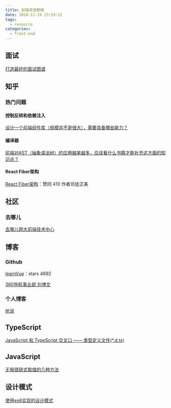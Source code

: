```yaml
---
title: 前端资源整理
date: 2018-11-19 23:53:12
tags:
  - resource
categories:
  - front-end
---
```

## 面试
[打造最好的面试图谱](https://yuchengkai.cn/docs/zh/)

## 知乎

### 热门问题

#### 控制反转和依赖注入

[设计一个前端组件库（规模并不是很大），需要具备哪些能力？](https://www.zhihu.com/question/266745124/answer/322998960)

#### 编译器

[前端对AST（抽象语法树）的应用越来越多，应该看什么书籍才能补充这方面的知识点？](https://www.zhihu.com/question/268622554/answer/384881779)



#### React Fiber架构

[React Fiber架构](https://zhuanlan.zhihu.com/p/37095662)：赞同 410 作者司徒正美



## 社区

### 去哪儿

[去哪儿网大前端技术中心 ](https://ymfe.org/)



## 博客

### Github

[learnVue](https://github.com/answershuto/learnVue)：stars 4692

[360导航事业部 刘博文](https://github.com/berwin/Blog)



### 个人博客

[听说](https://tasaid.com/)



## TypeScript

[JavaScript 和 TypeScript 交叉口 —— 类型定义文件(*.d.ts)](https://tasaid.com/blog/20171102225101.html?sgs=juejin)



## JavaScript

[无报错链式取值的几种方法](https://zhuanlan.zhihu.com/p/29296692)



## 设计模式

[使用es6实现的设计模式 ](https://github.com/ryouaki/ECMAScript2016-Design-Patterns)

